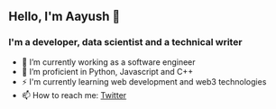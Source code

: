 ## Hello, I'm Aayush 👋

### I'm a developer, data scientist and a technical writer
- 🔭 I’m currently working as a software engineer
- 🌱 I’m proficient in Python, Javascript and C++ 
- ⚡ I'm currently learning web development and web3 technologies
- 📫 How to reach me: [Twitter](https://twitter.com/AayushMittalETH)

<br />


